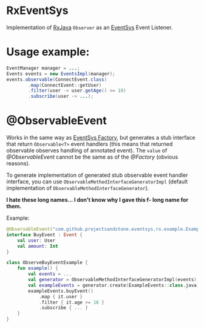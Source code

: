 # RxEventSys

Implementation of [RxJava](https://github.com/ReactiveX/RxJava) `Observer` as an [EventSys](https://github.com/ProjectSandstone/EventSys) Event Listener.

# Usage example:

```java
EventManager manager = ...;
Events events = new EventsImpl(manager);
events.observable(ConnectEvent.class)
        .map(ConnectEvent::getUser)
        .filter(user -> user.getAge() >= 18)
        .subscribe(user -> ...);
```

# @ObservableEvent

Works in the same way as [EventSys Factory](https://github.com/ProjectSandstone/EventSys/wiki/Factory-annotation), but generates a stub interface that return `Observable<T>` event handlers (this means that returned observable observes handling of annotated event). The `value` of *@ObservableEvent* cannot be the same as of the *@Factory* (obvious reasons).

To generate implementation of generated stub observable event handler interface, you can use `ObservableMethodInterfaceGeneratorImpl` (default implementation of `ObservableMethodInterfaceGenerator`).

**I hate these long names... I don't know why I gave this f- long name for them.**

Example:

```kotlin
@ObservableEvent("com.github.projectsandstone.eventsys.rx.example.ExampleEvents")
interface BuyEvent : Event {
    val user: User
    val amount: Int
}

class ObserveBuyEventExample {
    fun example() {
        val events = ...
        val generator = ObservableMethodInterfaceGeneratorImpl(events)
        val exampleEvents = generator.create(ExampleEvents::class.java) // ExampleEvents = Generated stub interface
        exampleEvents.buyEvent()
            .map { it.user }
            .filter { it.age >= 18 }
            .subscribe { ... }
    }
}
```